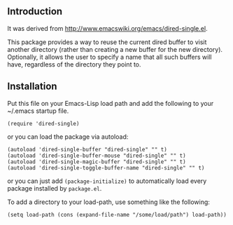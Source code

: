 ## Introduction

It was derived from http://www.emacswiki.org/emacs/dired-single.el.

This package provides a way to reuse the current dired buffer to visit
another directory (rather than creating a new buffer for the new directory).
Optionally, it allows the user to specify a name that all such buffers will
have, regardless of the directory they point to.

## Installation

Put this file on your Emacs-Lisp load path and add the following to your
~/.emacs startup file.

```
(require 'dired-single)
```

or you can load the package via autoload:

```
(autoload 'dired-single-buffer "dired-single" "" t)
(autoload 'dired-single-buffer-mouse "dired-single" "" t)
(autoload 'dired-single-magic-buffer "dired-single" "" t)
(autoload 'dired-single-toggle-buffer-name "dired-single" "" t)
```

or you can just add `(package-initialize)` to automatically load every
package installed by `package.el`.

To add a directory to your load-path, use something like the following:

```
(setq load-path (cons (expand-file-name "/some/load/path") load-path))
```